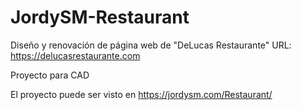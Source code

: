# JordySM-Restaurant
Diseño y renovación de página web de "DeLucas Restaurante"
URL: https://delucasrestaurante.com

Proyecto para CAD

El proyecto puede ser visto en https://jordysm.com/Restaurant/

